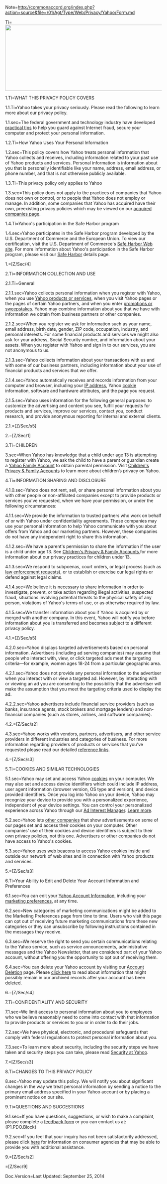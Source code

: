 Note=http://commonaccord.org/index.php?action=source&file=/01/Agt/Type/Web/Privacy/Yahoo/Form.md

Ti=<img src="https://info.yahoo.com/privacy/us/yahoo/flash_us.jpg " alt="" width="864" height="212" />

1.Ti=WHAT THIS PRIVACY POLICY COVERS

1.1.Ti=Yahoo takes your privacy seriously. Please read the following to learn more about our privacy policy.

1.1.sec=The federal government and technology industry have developed <a href="http://onguardonline.gov/" class="bb-url">practical tips</a> to help you guard against Internet fraud, secure your computer and protect your personal information.  </p>

1.2.Ti=How Yahoo Uses Your Personal Information

1.2.sec=This policy covers how Yahoo treats personal information that Yahoo collects and receives, including information related to your past use of Yahoo products and services. Personal information is information about you that is personally identifiable like your name, address, email address, or phone number, and that is not otherwise publicly available.</p>

1.3.Ti=This privacy policy only applies to Yahoo

1.3.sec=This policy does not apply to the practices of companies that Yahoo does not own or control, or to people that Yahoo does not employ or manage. In addition, some companies that Yahoo has acquired have their own, preexisting privacy policies which may be viewed on our <a href="https://info.yahoo.com/privacy/us/yahoo/acquiredcompanies/" class="bb-url">acquired companies page</a>.

1.4.Ti=Yahoo's participation in the Safe Harbor program

1.4.sec=Yahoo participates in the Safe Harbor program developed by the U.S. Department of Commerce and the European Union. To view our certification, visit the U.S. Department of Commerce's <a href="http://www.export.gov/safeharbor/" class="bb-url">Safe Harbor Web site</a>. For more information about Yahoo's participation in the Safe Harbor program, please visit our <a href="https://info.yahoo.com/privacy/us/yahoo/safeharbor/" class="bb-url">Safe Harbor</a> details page.

1.=[Z/Sec/4]

2.Ti=INFORMATION COLLECTION AND USE

2.1.Ti=General

2.1.1.sec=Yahoo collects personal information when you register with Yahoo, when you use <a href="https://info.yahoo.com/privacy/us/yahoo/products.html" class="bb-url">Yahoo products or services</a>, when you visit Yahoo pages or the pages of certain Yahoo partners, and when you enter <a href="https://info.yahoo.com/privacy/us/yahoo/promotions/" class="bb-url">promotions or sweepstakes</a>. Yahoo may combine information about you that we have with information we obtain from business partners or other companies.

2.1.2.sec=When you register we ask for information such as your name, email address, birth date, gender, ZIP code, occupation, industry, and personal interests. For some financial products and services we might also ask for your address, Social Security number, and information about your assets. When you register with Yahoo and sign in to our services, you are not anonymous to us.

2.1.3.sec=Yahoo collects information about your transactions with us and with some of our business partners, including information about your use of financial products and services that we offer.

2.1.4.sec=Yahoo automatically receives and records information from your computer and browser, including your <a href="https://info.yahoo.com/privacy/us/yahoo/ip/" class="bb-url">IP address</a>, Yahoo <a href="https://info.yahoo.com/privacy/us/yahoo/cookies/" class="bb-url">cookie</a> information, software and hardware attributes, and the page you request.

2.1.5.sec=Yahoo uses information for the following general purposes: to customize the advertising and content you see, fulfill your requests for products and services, improve our services, contact you, conduct research, and provide anonymous reporting for internal and external clients. 

2.1.=[Z/Sec/s5]

2.=[Z/Sec/1]

3.Ti=CHILDREN

3.sec=When Yahoo has knowledge that a child under age 13 is attempting to register with Yahoo, we ask the child to have a parent or guardian create a <a href="https://info.yahoo.com/privacy/us/yahoo/family/details.html" class="bb-url">Yahoo Family Account</a> to obtain parental permission.  Visit <a href="https://info.yahoo.com/privacy/us/yahoo/family/details.html" class="bb-url">Children's Privacy & Family Accounts</a> to learn more about children’s privacy on Yahoo.</p>

4.Ti=INFORMATION SHARING AND DISCLOSURE

4.1.0.sec=Yahoo does not rent, sell, or share personal information about you with other people or non-affiliated companies except to provide products or services you've requested, when we have your permission, or under the following circumstances:</p>

4.1.1.sec=We provide the information to trusted partners who work on behalf of or with Yahoo under confidentiality agreements. These companies may use your personal information to help Yahoo communicate with you about offers from Yahoo and our marketing partners. However, these companies do not have any independent right to share this information.

4.1.2.sec=We have a parent's permission to share the information if the user is a child under age 13. See <a href="https://info.yahoo.com/privacy/us/yahoo/family/details.html" class="bb-url"> Children's Privacy & Family Accounts </a> for more information about our privacy practices for children under 13.

4.1.3.sec=We respond to subpoenas, court orders, or legal process (such as <a href="https://info.yahoo.com/transparency-report/us/law-enforcement-guidelines/" class="bb-url">law enforcement requests</a>), or to establish or exercise our legal rights or defend against legal claims.

4.1.4.sec=We believe it is necessary to share information in order to investigate, prevent, or take action regarding illegal activities, suspected fraud, situations involving potential threats to the physical safety of any person, violations of Yahoo's terms of use, or as otherwise required by law.

4.1.5.sec=We transfer information about you if Yahoo is acquired by or merged with another company. In this event, Yahoo will notify you before information about you is transferred and becomes subject to a different privacy policy.

4.1.=[Z/Sec/s5]

4.2.0.sec=Yahoo displays targeted advertisements based on personal information. Advertisers (including ad serving companies) may assume that people who interact with, view, or click targeted ads meet the targeting criteria—for example, women ages 18-24 from a particular geographic area.

4.2.1.sec=Yahoo does not provide any personal information to the advertiser when you interact with or view a targeted ad. However, by interacting with or viewing an ad you are consenting to the possibility that the advertiser will make the assumption that you meet the targeting criteria used to display the ad.

4.2.2.sec=Yahoo advertisers include financial service providers (such as banks, insurance agents, stock brokers and mortgage lenders) and non-financial companies (such as stores, airlines, and software companies).

4.2.=[Z/Sec/s2]

4.3.sec=Yahoo works with vendors, partners, advertisers, and other service providers in different industries and categories of business. For more information regarding providers of products or services that you've requested please read our detailed <a href="https://info.yahoo.com/privacy/us/yahoo/thirdparties/" class="bb-url">reference links</a>.

4.=[Z/Sec/s3]

5.Ti=COOKIES AND SIMILAR TECHNOLOGIES

5.1.sec=Yahoo may set and access Yahoo <a href="https://info.yahoo.com/privacy/us/yahoo/cookies/" class="bb-url">cookies</a> on your computer. We may also set and access device identifiers which could include IP address, user agent information (browser version, OS type and version), and device provided identifiers. Once you log into Yahoo on your device, Yahoo may recognize your device to provide you with a personalized experience, independent of your device settings. You can control your personalized experience across Yahoo through our <a href="https://info.yahoo.com/privacy/us/yahoo/opt_out/targeting/details.html">Ad Interest Manager</a>. <a href="https://info.yahoo.com/privacy/us/yahoo/cookies/details.html#device-personalization">Learn more</a>.

5.2.sec=Yahoo lets <a href="https://info.yahoo.com/privacy/us/yahoo/thirdparties/" class="bb-url">other companies</a> that show advertisements on some of our pages set and access their cookies on your computer. Other companies' use of their cookies and device identifiers is subject to their own privacy policies, not this one. Advertisers or other companies do not have access to Yahoo's cookies.

5.3.sec=Yahoo uses <a href="https://info.yahoo.com/privacy/us/yahoo/webbeacons/" class="bb-url">web beacons</a> to access Yahoo cookies inside and outside our network of web sites and in connection with Yahoo products and services.</p>

5.=[Z/Sec/s3]

6.Ti=Your Ability to Edit and Delete Your Account Information and Preferences

6.1.sec=You can edit your <a href="http://edit.yahoo.com/config/eval_profile" class="bb-url">Yahoo Account Information</a>, including your <a href="http://subscribe.yahoo.com/showaccount" class="bb-url">marketing preferences</a>, at any time.

6.2.sec=New categories of marketing communications might be added to the Marketing Preferences page from time to time. Users who visit this page can opt out of receiving future marketing communications from these new categories or they can unsubscribe by following instructions contained in the messages they receive.

6.3.sec=We reserve the right to send you certain communications relating to the Yahoo service, such as service announcements, administrative messages and the Yahoo Newsletter, that are considered part of your Yahoo account, without offering you the opportunity to opt out of receiving them.

6.4.sec=You can delete your Yahoo account by visiting our <a href="https://edit.yahoo.com/config/delete_user" class="bb-url">Account Deletion</a> page. Please <a href="https://info.yahoo.com/privacy/us/yahoo/datastorage/" class="bb-url">click here</a> to read about information that might possibly remain in our archived records after your account has been deleted. </p>

6.=[Z/Sec/s4]

7.Ti=CONFIDENTIALITY AND SECURITY

7.1.sec=We limit access to personal information about you to employees who we believe reasonably need to come into contact with that information to provide products or services to you or in order to do their jobs.

7.2.sec=We have physical, electronic, and procedural safeguards that comply with federal regulations to protect personal information about you.

7.3.sec=To learn more about security, including the security steps we have taken and security steps you can take, please read <a href="https://info.yahoo.com/privacy/us/yahoo/security/" class="bb-url">Security at Yahoo</a>.</p>

7.=[Z/Sec/s3]

8.Ti=CHANGES TO THIS PRIVACY POLICY

8.sec=Yahoo may update this policy. We will notify you about significant changes in the way we treat personal information by sending a notice to the primary email address specified in your Yahoo account or by placing a prominent notice on our site.

9.Ti=QUESTIONS AND SUGGESTIONS

9.1.sec=If you have questions, suggestions, or wish to make a complaint, please complete a  <a href="https://io.help.yahoo.com/contact/index?y=PROD_ACCT&token=w5FCchB1dWFBK0e02%252BwEylJn1ziDqePb2Dq22Z0PBKmuG9cZpE4MM9vS6l0r8gi9F6k%252FK8nik5MH8JQjZy5NlWIyygEGVpVViU3MHqVQ8eD98XMp4RclW%252Bpxa6fxY1YdCiDU9ZoUvcE%253D&locale=en_US&page=contactform&selectedChannel=email-icon" class="bb-url">feedback form</a> or you can contact us at:<br>{P1.PDO.Block}

9.2.sec=If you feel that your inquiry has not been satisfactorily addressed, please click <a href="https://info.yahoo.com/privacy/us/yahoo/consumeragencies/" class="bb-url">here</a> for information on consumer agencies that may be able to provide you with additional assistance.</p>

9.=[Z/Sec/s2]

=[Z/Sec/9]

Doc.Version=Last Updated: September 25, 2014